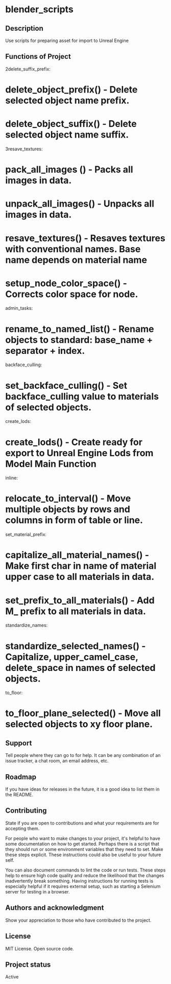 # blender_scripts

## Description
Use scripts for preparing asset for import to Unreal Engine

## Functions of Project
2delete_suffix_prefix:
# delete_object_prefix() - Delete selected object name prefix.
# delete_object_suffix() - Delete selected object name suffix.

3resave_textures:
# pack_all_images ()		- Packs all images in data.
# unpack_all_images()		- Unpacks all images in data.
# resave_textures()		- Resaves textures with conventional names. Base name depends on material name
# setup_node_color_space() - Corrects color space for node. 

admin_tasks:
# rename_to_named_list() - Rename objects to standard: base_name + separator + index. 

backface_culling:
# set_backface_culling() - Set backface_culling value to materials of selected objects.

create_lods:
# create_lods() - Create ready for export to Unreal Engine Lods from Model Main Function

inline:
# relocate_to_interval() - Move multiple objects by rows and columns in form of table or line. 

set_material_prefix:
# capitalize_all_material_names() - Make first char in name of material upper case to all materials in data. 
# set_prefix_to_all_materials()	- Add M_ prefix to all materials in data. 

standardize_names:
# standardize_selected_names() - Capitalize, upper_camel_case, delete_space in names of selected objects. 

to_floor:
# to_floor_plane_selected() - Move all selected objects to xy floor plane. 

## Support
Tell people where they can go to for help. It can be any combination of an issue tracker, a chat room, an email address, etc.

## Roadmap
If you have ideas for releases in the future, it is a good idea to list them in the README.

## Contributing
State if you are open to contributions and what your requirements are for accepting them.

For people who want to make changes to your project, it's helpful to have some documentation on how to get started. Perhaps there is a script that they should run or some environment variables that they need to set. Make these steps explicit. These instructions could also be useful to your future self.

You can also document commands to lint the code or run tests. These steps help to ensure high code quality and reduce the likelihood that the changes inadvertently break something. Having instructions for running tests is especially helpful if it requires external setup, such as starting a Selenium server for testing in a browser.

## Authors and acknowledgment
Show your appreciation to those who have contributed to the project.

## License
MIT License. Open source code.

## Project status
Active
